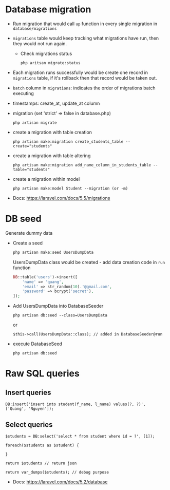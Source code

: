 # Database migration

* Run migration that would call `up` function in every single migration in `database/migrations`

* `migrations` table would keep tracking what migrations have run, then they would not run again.

  * Check migrations status

    ```
    php aritsan migrate:status
    ```

* Each migration runs successfully would be create one record in `migrations` table, if it's rollback then that record would be taken out.

* `batch` column in `migrations`: indicates the order of migrations batch executing

* timestamps: create_at, update_at column

* migration (set 'strict' => false in database.php) 

  ```
  php artisan migrate
  ```

* create a migration with table creation

  ```
  php artisan make:migration create_students_table --create="students"
  ```

* create a migration with table altering

  ```
  php artisan make:migration add_name_column_in_students_table --table="students"
  ```

* create a migration within model

  ```
  php artisan make:model Student --migration (or -m)
  ```

* Docs: https://laravel.com/docs/5.5/migrations



# DB seed

Generate dummy data

* Create a seed

  ```php
  php artisan make:seed UsersDumpData
  ```

  UsersDumpData class would be created - add data creation code in `run` function

  ```php
  DB::table('users')->insert([
      'name' => 'quang',
      'email' => str_random(10).'@gmail.com',
      'password' => bcrypt('secret'),
  ]);
  ```

* Add UsersDumpData into DatabaseSeeder

  ```
  php artisan db:seed --class=UsersDumpData
  ```

  or

  ```
  $this->call(UsersDumpData::class); // added in DatabaseSeeder@run
  ```

* execute DatabaseSeed

  ```
  php artisan db:seed
  ```

  

# Raw SQL queries

## Insert queries

```
DB:insert('insert into student(f_name, l_name) values(?, ?)', ['Quang', 'Nguyen']);
```

## Select queries

```php+HTML
$students = DB:select('select * from student where id = ?', [1]);

foreach($students as $student) {
    
}

return $students // return json

return var_dumps($students); // debug purpose
```

* Docs: https://laravel.com/docs/5.2/database
